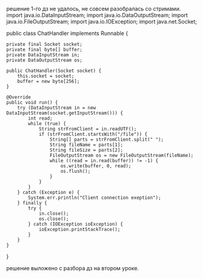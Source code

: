 решение 1-го дз не удалось, не совсем разобралась со стримами.
import java.io.DataInputStream;
import java.io.DataOutputStream;
import java.io.FileOutputStream;
import java.io.IOException;
import java.net.Socket;

public class ChatHandler<in> implements Runnable {

    private final Socket socket;
    private final byte[] buffer;
    private DataInputStream in;
    private DataOutputStream os;

    public ChatHandler(Socket socket) {
        this.socket = socket;
        buffer = new byte[256];
    }

    @Override
    public void run() {
        try (DataInputStream in = new DataInputStream(socket.getInputStream())) {
            int read;
            while (true) {
                String strFromClient = in.readUTF();
                if (strFromClient.startsWith("/file")) {
                    String[] parts = strFromClient.split(" ");
                    String fileName = parts[1];
                    String fileSize = parts[2];
                    FileOutputStream os = new FileOutputStream(fileName);
                    while ((read = in.read(buffer)) != -1) {
                        os.write(buffer, 0, read);
                        os.flush();
                    }
                }
            }
        } catch (Exception e) {
            System.err.println("Client connection exeption");
        } finally {
            try {
                in.close();
                os.close();
            } catch (IOException ioException) {
                ioException.printStackTrace();
            }
        }
    }
}

решение выложено с разбора дз на втором уроке.
